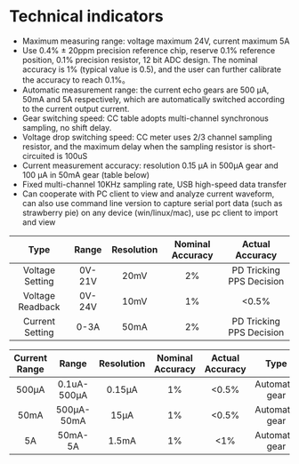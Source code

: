 # Technical indicators

- Maximum measuring range: voltage maximum 24V, current maximum 5A
- Use 0.4% ± 20ppm precision reference chip, reserve 0.1% reference position, 0.1% precision resistor, 12 bit ADC design. The nominal accuracy is 1% (typical value is 0.5), and the user can further calibrate the accuracy to reach 0.1%。
- Automatic measurement range: the current echo gears are 500 μA, 50mA and 5A respectively, which are automatically switched according to the current output current.
- Gear switching speed: CC table adopts multi-channel synchronous sampling, no shift delay.
- Voltage drop switching speed: CC meter uses 2/3 channel sampling resistor, and the maximum delay when the sampling resistor is short-circuited is 100uS
- Current measurement accuracy: resolution 0.15 μA in 500μA gear and 100 μA in 50mA gear (table below)
- Fixed multi-channel 10KHz sampling rate, USB high-speed data transfer
- Can cooperate with PC client to view and analyze current waveform, can also use command line version to capture serial port data (such as strawberry pie) on any device (win/linux/mac), use pc client to import and view

|   Type | Range | Resolution | Nominal Accuracy | Actual Accuracy    |
| :------: | :----: | :----: | :------: | :-----------: |
| Voltage Setting | 0V-21V | 20mV | 2% | PD Tricking PPS Decision |
| Voltage Readback | 0V-24V |  10mV  |    1%    |     <0.5%     |
| Current Setting | 0-3A | 50mA | 2% | PD Tricking PPS Decision |

| Current Range | Range | Resolution | Nominal Accuracy | Actual Accuracy | Type   |
| :------: | :---------: | :----: | :------: | :------: | :------: |
|  500μA   | 0.1uA-500μA | 0.15μA |    1%    |  <0.5%   | Automatic gear |
|   50mA   | 500μA-50mA  |  15μA  |    1%    |  <0.5%   | Automatic gear |
|    5A    |   50mA-5A   | 1.5mA  |    1%    |   <1%    | Automatic gear |
